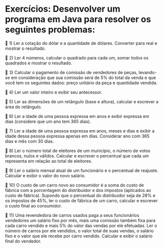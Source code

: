 
# Exercícios: Desenvolver um programa em Java para resolver os seguintes problemas: #

 📝 1) Ler a cotação do dólar e a quantidade de dólares. Converter para real e mostrar o resultado.

 📝 2) Ler 4 números, calcular o quadrado para cada um, somar todos os quadrados e mostrar o resultado.

 📝 3) Calcular o pagamento de comissão de vendedores de peças, levando-se em consideração que sua comissão será de 5% do total da venda e que você tem os seguintes dados: preço unitário da peça e quantidade vendida.

 📝 4) Ler um valor inteiro e exibir seu antecessor.

 📝 5) Ler as dimensões de um retângulo (base e altura), calcular e escrever a área do retângulo.

 📝 6) Ler a idade de uma pessoa expressa em anos e exibir expressa em dias (considere que um ano tem 365 dias).

 📝 7) Ler a idade de uma pessoa expressa em anos, meses e dias e exibir a idade dessa pessoa expressa apenas em dias. Considerar ano com 365 dias e mês com 30 dias.

 📝 8) Ler o número total de eleitores de um município, o número de votos brancos, nulos e válidos. Calcular e escrever o percentual que cada um representa em relação ao total de eleitores.

 📝 9) Ler o salário mensal atual de um funcionário e o percentual de reajuste. Calcular e exibir o valor do novo salário.

 📝 10) O custo de um carro novo ao consumidor é a soma do custo de fábrica com a porcentagem do distribuidor e dos impostos (aplicados ao custo de fábrica). Supondo que o percentual do distribuidor seja de 28% e os impostos de 45%, ler o custo de fábrica de um carro, calcular e escrever o custo final ao consumidor.

 📝 11) Uma revendedora de carros usados paga a seus funcionários vendedores um salário fixo por mês, mais uma comissão também fixa para cada carro vendido e mais 5% do valor das vendas por ele efetuadas. Ler o número de carros por ele vendidos, o valor total de suas vendas, o salário fixo e o valor que ele recebe por carro vendido. Calcular e exibir o salário final do vendedor.
